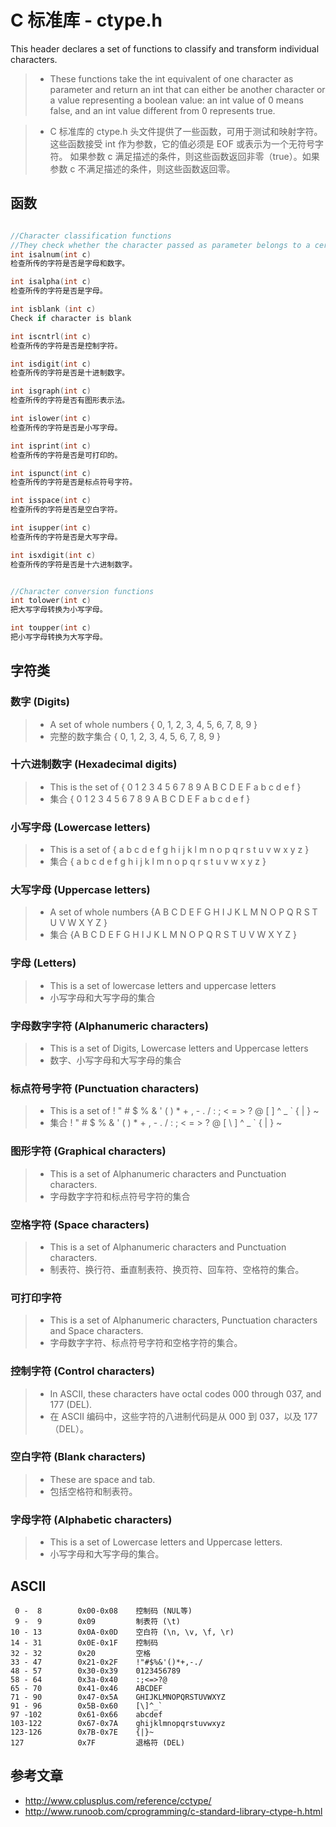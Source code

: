 # C 标准库 - ctype.h

This header declares a set of functions to classify and transform individual characters.

> - These functions take the int equivalent of one character as parameter and return an int that can either be another character or a value representing a boolean value: an int value of 0 means false, and an int value different from 0 represents true.

> - C 标准库的 ctype.h 头文件提供了一些函数，可用于测试和映射字符。
这些函数接受 int 作为参数，它的值必须是 EOF 或表示为一个无符号字符。
如果参数 c 满足描述的条件，则这些函数返回非零（true）。如果参数 c 不满足描述的条件，则这些函数返回零。

## 函数
```c

//Character classification functions
//They check whether the character passed as parameter belongs to a certain category:
int isalnum(int c)
检查所传的字符是否是字母和数字。

int isalpha(int c)
检查所传的字符是否是字母。

int isblank (int c)
Check if character is blank

int iscntrl(int c)
检查所传的字符是否是控制字符。

int isdigit(int c)
检查所传的字符是否是十进制数字。

int isgraph(int c)
检查所传的字符是否有图形表示法。

int islower(int c)
检查所传的字符是否是小写字母。

int isprint(int c)
检查所传的字符是否是可打印的。

int ispunct(int c)
检查所传的字符是否是标点符号字符。

int isspace(int c)
检查所传的字符是否是空白字符。

int isupper(int c)
检查所传的字符是否是大写字母。

int isxdigit(int c)
检查所传的字符是否是十六进制数字。


//Character conversion functions
int tolower(int c)
把大写字母转换为小写字母。

int toupper(int c)
把小写字母转换为大写字母。
```

## 字符类
### 数字 (Digits)
> - A set of whole numbers { 0, 1, 2, 3, 4, 5, 6, 7, 8, 9 }
> - 完整的数字集合 { 0, 1, 2, 3, 4, 5, 6, 7, 8, 9 }

### 十六进制数字 (Hexadecimal digits)
> - This is the set of { 0 1 2 3 4 5 6 7 8 9 A B C D E F a b c d e f }
> - 集合 { 0 1 2 3 4 5 6 7 8 9 A B C D E F a b c d e f }

### 小写字母 (Lowercase letters)
> - This is a set of { a b c d e f g h i j k l m n o p q r s t u v w x y z }
> - 集合 { a b c d e f g h i j k l m n o p q r s t u v w x y z }

### 大写字母 (Uppercase letters)
> - A set of whole numbers {A B C D E F G H I J K L M N O P Q R S T U V W X Y Z }
> - 集合 {A B C D E F G H I J K L M N O P Q R S T U V W X Y Z }

### 字母 (Letters)
> - This is a set of lowercase letters and uppercase letters
> - 小写字母和大写字母的集合

### 字母数字字符 (Alphanumeric characters)
> - This is a set of Digits, Lowercase letters and Uppercase letters
> - 数字、小写字母和大写字母的集合

### 标点符号字符 (Punctuation characters)
> - This is a set of ! " # $ % & ' ( ) * + , - . / : ; < = > ? @ [ ] ^ _ ` { | } ~
> - 集合 ! " # $ % & ' ( ) * + , - . / : ; < = > ? @ [ \ ] ^ _ ` { | } ~

### 图形字符 (Graphical characters)
>- This is a set of Alphanumeric characters and Punctuation characters.
> - 字母数字字符和标点符号字符的集合

### 空格字符 (Space characters)
> - This is a set of Alphanumeric characters and Punctuation characters.
> - 制表符、换行符、垂直制表符、换页符、回车符、空格符的集合。
	
### 可打印字符
> - This is a set of Alphanumeric characters, Punctuation characters and Space characters.
> - 字母数字字符、标点符号字符和空格字符的集合。

### 控制字符 (Control characters)
> - In ASCII, these characters have octal codes 000 through 037, and 177 (DEL).
> - 在 ASCII 编码中，这些字符的八进制代码是从 000 到 037，以及 177（DEL）。

### 空白字符 (Blank characters)
> - These are space and tab.
> - 包括空格符和制表符。

### 字母字符 (Alphabetic characters)
> - This is a set of Lowercase letters and Uppercase letters.
> - 小写字母和大写字母的集合。

## ASCII
```
 0 -  8	       0x00-0x08	控制码 (NUL等)	       
 9 -  9        0x09	        制表符 (\t)	         
10 - 13	       0x0A-0x0D	空白符 (\n, \v, \f, \r) 
14 - 31	       0x0E-0x1F	控制码	               
32 - 32        0x20	        空格	                
33 - 47	       0x21-0x2F	!"#$%&'()*+,-./	       
48 - 57	       0x30-0x39	0123456789	           
58 - 64	       0x3a-0x40	:;<=>?@	                
65 - 70	       0x41-0x46	ABCDEF	               
71 - 90	       0x47-0x5A	GHIJKLMNOPQRSTUVWXYZ	
91 - 96	       0x5B-0x60	[\]^_`	               
97 -102	       0x61-0x66	abcdef	                
103-122	       0x67-0x7A	ghijklmnopqrstuvwxyz	
123-126	       0x7B-0x7E	{|}~	             
127	           0x7F	        退格符 (DEL)
```

## 参考文章
- <http://www.cplusplus.com/reference/cctype/>
- <http://www.runoob.com/cprogramming/c-standard-library-ctype-h.html>